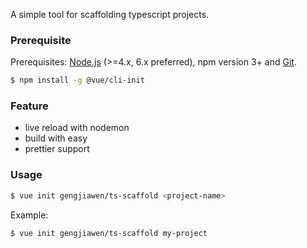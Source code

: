 A simple tool for scaffolding typescript projects.

### Prerequisite 

Prerequisites: [Node.js](https://nodejs.org/en/) (>=4.x, 6.x preferred), npm version 3+ and [Git](https://git-scm.com/).

``` bash
$ npm install -g @vue/cli-init
```
### Feature
* live reload with nodemon
* build with easy
* prettier support

### Usage

``` bash
$ vue init gengjiawen/ts-scaffold <project-name>
```

Example:

``` bash
$ vue init gengjiawen/ts-scaffold my-project
```
